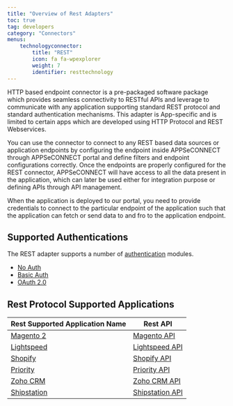 ```yaml
---
title: "Overview of Rest Adapters"
toc: true
tag: developers
category: "Connectors"
menus: 
    technologyconnector:
        title: "REST"
        icon: fa fa-wpexplorer
        weight: 7
        identifier: resttechnology
---
```


HTTP based endpoint connector is a pre-packaged software package which provides seamless connectivity to RESTful APIs and leverage to communicate with any application 
supporting standard REST protocol and standard authentication mechanisms. This adapter is App-specific and is limited to certain apps which are developed using HTTP Protocol 
and REST Webservices. 

You can use the connector to connect to any REST based data sources or application endpoints by configuring the endpoint inside 
APPSeCONNECT through APPSeCONNECT portal and define filters and endpoint configurations correctly. Once the endpoints are properly 
configured for the REST connector, APPSeCONNECT will have access to all the data present in the application, which can later be used either 
for integration purpose or defining APIs through API management.

When the application is deployed to our portal, you need to provide credentials to connect to the particular endpoint of the 
application such that the application can fetch or send data to and fro to the application endpoint. 

## Supported Authentications

The REST adapter supports a number of [authentication](/connectors/Authentication-and-Authorization/) modules. 

- [No Auth]()
- [Basic Auth](/connectors/BasicAuthentication/)
- [OAuth 2.0](/connectors/OAuth2.0/)

## Rest Protocol Supported Applications

|Rest Supported Application Name|Rest API|  
|---|---------|  
|[Magento 2](/connectors/Magento2/)|[Magento API](https://devdocs.magento.com/guides/v2.3/get-started/rest_front.html)|
|[Lightspeed]()|[Lightspeed API](https://retail-support.lightspeedhq.com/hc/en-us/articles/229129268-Understanding-the-API)|
|[Shopify](/connectors/Shopify/)|[Shopify API](https://help.shopify.com/en/api/reference)|
|[Priority](/connectors/Priority/)|[Priority API](https://prioritysoftware.github.io/restapi/)|
|[Zoho CRM](/connectors/Zohocrmv2/)|[Zoho CRM API](https://www.zoho.com/crm/developer/docs/api/overview.html)|
|[Shipstation](/connectors/Shipstation/)|[Shipstation API](https://shipstation.docs.apiary.io/#introduction/shipstation-api-requirements)|